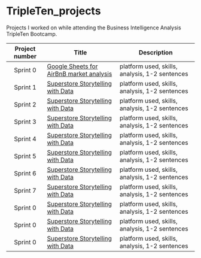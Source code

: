 # TripleTen_projects
Projects I worked on while attending the Business Intelligence Analysis TripleTen Bootcamp.


| Project number | Title | Description |
| :----------: | ----------- | ----------- |
| Sprint 0 | [Google Sheets for AirBnB market analysis](https://github.com/Jord2285/TripleTen_projects/tree/main/Google%20Sheets%20for%20AirBnB%20market%20analysis) | platform used, skills, analysis, 1-2 sentences |
| Sprint 1 | [Superstore Storytelling with Data](https://github.com/Jord2285/TripleTen_projects/edit/main/README.md) | platform used, skills, analysis, 1-2 sentences |
| Sprint 2 | [Superstore Storytelling with Data](https://github.com/Jord2285/TripleTen_projects/edit/main/README.md) | platform used, skills, analysis, 1-2 sentences |
| Sprint 3 | [Superstore Storytelling with Data](https://github.com/Jord2285/TripleTen_projects/edit/main/README.md) | platform used, skills, analysis, 1-2 sentences |
| Sprint 4 | [Superstore Storytelling with Data](https://github.com/Jord2285/TripleTen_projects/edit/main/README.md) | platform used, skills, analysis, 1-2 sentences |
| Sprint 5 | [Superstore Storytelling with Data](https://github.com/Jord2285/TripleTen_projects/edit/main/README.md) | platform used, skills, analysis, 1-2 sentences |
| Sprint 6 | [Superstore Storytelling with Data](https://github.com/Jord2285/TripleTen_projects/edit/main/README.md) | platform used, skills, analysis, 1-2 sentences |
| Sprint 7 | [Superstore Storytelling with Data](https://github.com/Jord2285/TripleTen_projects/edit/main/README.md) | platform used, skills, analysis, 1-2 sentences |
| Sprint 0 | [Superstore Storytelling with Data](https://github.com/Jord2285/TripleTen_projects/edit/main/README.md) | platform used, skills, analysis, 1-2 sentences |
| Sprint 0 | [Superstore Storytelling with Data](https://github.com/Jord2285/TripleTen_projects/edit/main/README.md) | platform used, skills, analysis, 1-2 sentences |
| Sprint 0 | [Superstore Storytelling with Data](https://github.com/Jord2285/TripleTen_projects/edit/main/README.md) | platform used, skills, analysis, 1-2 sentences |

